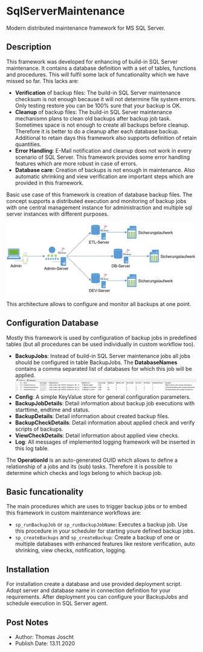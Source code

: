 # SqlServerMaintenance #

Modern distributed maintenance framework for MS SQL Server.

## Description ##

This framework was developed for enhancing of build-in SQL Server maintenance. It contains a database definition with a set of tables, functions and procedures. This will fulfil some lack of funcationality which we have missed so far. This lacks are:

* **Verification** of backup files: The build-in SQL Server maintenance checksum is not enough because it will not determine file system errors. Only testing restore you can be 100% sure that your backup is OK.
* **Cleanup** of backup files: The build-in SQL Server maintenance mechanismn plans to clean old backups after backup job task. Sometimes space is not enough to create all backups before cleanup. Therefore it is better to  do a cleanup after each database backup. Additional to retain days this framework also supports definition of retain quantities.
* **Error Handling**: E-Mail notification and cleanup does not work in every scenario of SQL Server. This framework provides some error handling features which are more robust in case of errors.
* **Database care**: Creation of backups is not enough in maintenance. Also automatic shrinking and view verification are important steps which are provided in this framework.

Basic use case of this framework is creation of database backup files. The concept supports a distributed execution and monitoring of backup jobs with one central management instance for administraction and multiple sql server instances with different purposes.

![Distributed System Architecture](docs/distributedSystem.jpg)

This architecture allows to configure and monitor all backups at one point.

## Configuration Database ##
Mostly this framework is used by configuration of backup jobs in predefined tables (but all procedures can be used individually in custom workflow too).

* **BackupJobs**: Instead of build-in SQL Server maintenance jobs all jobs should be configured in table BackupJobs. The **DatabaseNames** contains a comma separated list of databases for which this job will be applied.
![Defined Backup Jobs](docs/backupJobs.jpg)
* **Config**: A simple KeyValue store for general configuration parameters.
* **BackupJobDetails**: Detail information about backup job executions with starttime, endtime and status.
* **BackupDetails**: Detail information about created backup files. 
* **BackupCheckDetails**: Detail information about applied check and verify scripts of backups.
* **ViewCheckDetails**: Detail information about applied view checks.
* **Log**: All messages of implemented logging framework will be inserted in this log table.

The **OperationId** is an auto-generated GUID which allows to define a relationship of a jobs and its (sub) tasks. Therefore it is possible to determine which checks and logs belong to which backup job.

## Basic funcationality ##

The main procedures which are uses to trigger backup jobs or to embed this framework in custom maintenance workflows are: 

* `sp_runBackupJob` or `sp_runBackupJobName`: Executes a backup job. Use this procedure in your scheduler for starting  youre defined backup jobs.
* `sp_createBackups` and `sp_createBackup`: Create a backup of one or multiple databases with enhanced features like restore verification, auto shrinking, view checks, notification, logging.


## Installation ##

For installation create a database and use provided deployment script. Adopt server and database name in connection definition for your requirements. After deployment you can configure your BackupJobs and schedule execution in SQL Server agent.

## Post Notes ##

* Author: Thomas Joscht
* Publish Date: 13.11.2020
